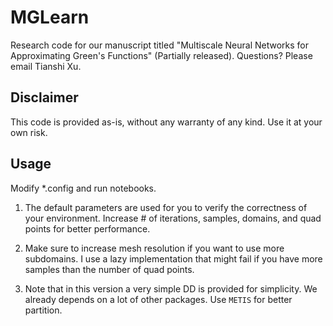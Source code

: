 # MGLearn 

Research code for our manuscript titled "Multiscale Neural Networks for Approximating Green's Functions" (Partially released). Questions? Please email Tianshi Xu.

## Disclaimer

This code is provided as-is, without any warranty of any kind. Use it at your own risk.

## Usage

Modify *.config and run notebooks. 

1. The default parameters are used for you to verify the correctness of your environment. Increase # of iterations, samples, domains, and quad points for better performance.

2. Make sure to increase mesh resolution if you want to use more subdomains. I use a lazy implementation that might fail if you have more samples than the number of quad points.

3. Note that in this version a very simple DD is provided for simplicity. We already depends on a lot of other packages. Use `METIS` for better partition.